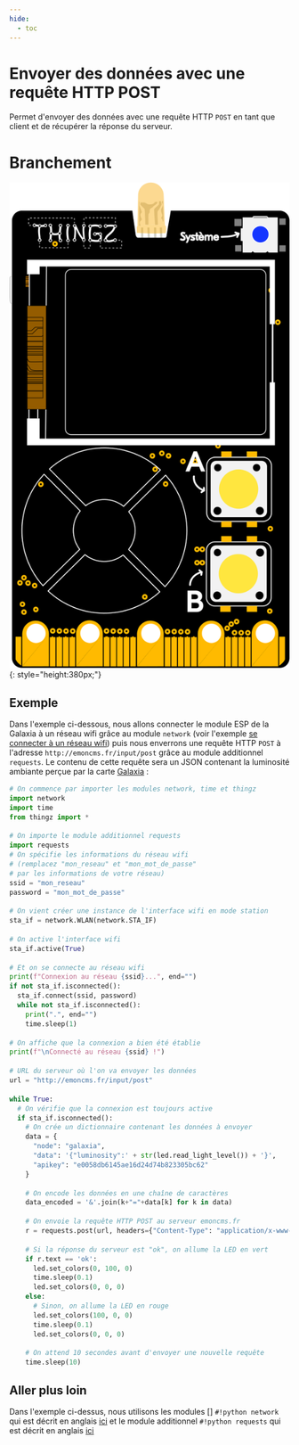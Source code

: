 ```yaml
---
hide:
  - toc
---
```


# Envoyer des données avec une requête HTTP POST
Permet d'envoyer des données avec une requête HTTP `POST` en tant que client et de récupérer la réponse du serveur.

# Branchement
![Carte Galaxia](../img/galaxia_board.svg){: style="height:380px;"}

## Exemple
Dans l'exemple ci-dessous, nous allons connecter le module ESP de la Galaxia à un réseau wifi grâce au module `network` (voir l'exemple [se connecter à un réseau wifi](./connecter_wifi_station.md)) puis nous enverrons une requête HTTP `POST` à l'adresse `http://emoncms.fr/input/post` grâce au module additionnel `requests`. Le contenu de cette requête sera un JSON contenant la luminosité ambiante perçue par la carte [Galaxia](../galaxia.md) :

```py
# On commence par importer les modules network, time et thingz
import network
import time
from thingz import *

# On importe le module additionnel requests
import requests
# On spécifie les informations du réseau wifi
# (remplacez "mon_reseau" et "mon_mot_de_passe" 
# par les informations de votre réseau)
ssid = "mon_reseau"
password = "mon_mot_de_passe"

# On vient créer une instance de l'interface wifi en mode station
sta_if = network.WLAN(network.STA_IF)

# On active l'interface wifi
sta_if.active(True)

# Et on se connecte au réseau wifi
print(f"Connexion au réseau {ssid}...", end="")
if not sta_if.isconnected():
  sta_if.connect(ssid, password)
  while not sta_if.isconnected():
    print(".", end="")
    time.sleep(1)

# On affiche que la connexion a bien été établie
print(f"\nConnecté au réseau {ssid} !")

# URL du serveur où l'on va envoyer les données
url = "http://emoncms.fr/input/post"

while True:
  # On vérifie que la connexion est toujours active
  if sta_if.isconnected():
    # On crée un dictionnaire contenant les données à envoyer
    data = {
      "node": "galaxia",
      "data": '{"luminosity":' + str(led.read_light_level()) + '}',
      "apikey": "e0058db6145ae16d24d74b823305bc62"
    }

    # On encode les données en une chaîne de caractères
    data_encoded = '&'.join(k+"="+data[k] for k in data)

    # On envoie la requête HTTP POST au serveur emoncms.fr
    r = requests.post(url, headers={"Content-Type": "application/x-www-form-urlencoded"}, data=data_encoded)

    # Si la réponse du serveur est "ok", on allume la LED en vert
    if r.text == 'ok':
      led.set_colors(0, 100, 0)
      time.sleep(0.1)
      led.set_colors(0, 0, 0)
    else:
      # Sinon, on allume la LED en rouge
      led.set_colors(100, 0, 0)
      time.sleep(0.1)
      led.set_colors(0, 0, 0)

    # On attend 10 secondes avant d'envoyer une nouvelle requête
    time.sleep(10)
```

## Aller plus loin
Dans l'exemple ci-dessus, nous utilisons les modules [] `#!python network` qui est décrit en anglais [ici](https://docs.micropython.org/en/v1.12/library/network.html#module-network) et le module additionnel `#!python requests` qui est décrit en anglais [ici](https://docs.micropython.org/en/latest/esp8266/tutorial/requests.html)